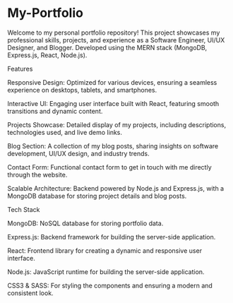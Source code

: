 # My-Portfolio
Welcome to my personal portfolio repository! This project showcases my professional skills, projects, and experience as a Software Engineer, UI/UX Designer, and Blogger. Developed using the MERN stack (MongoDB, Express.js, React, Node.js).

Features

Responsive Design: Optimized for various devices, ensuring a seamless experience on desktops, tablets, and smartphones.

Interactive UI: Engaging user interface built with React, featuring smooth transitions and dynamic content.

Projects Showcase: Detailed display of my projects, including descriptions, technologies used, and live demo links.

Blog Section: A collection of my blog posts, sharing insights on software development, UI/UX design, and industry trends.

Contact Form: Functional contact form to get in touch with me directly through the website.

Scalable Architecture: Backend powered by Node.js and Express.js, with a MongoDB database for storing project details and blog posts.

Tech Stack

MongoDB: NoSQL database for storing portfolio data.

Express.js: Backend framework for building the server-side application.

React: Frontend library for creating a dynamic and responsive user interface.

Node.js: JavaScript runtime for building the server-side application.

CSS3 & SASS: For styling the components and ensuring a modern and consistent look.

